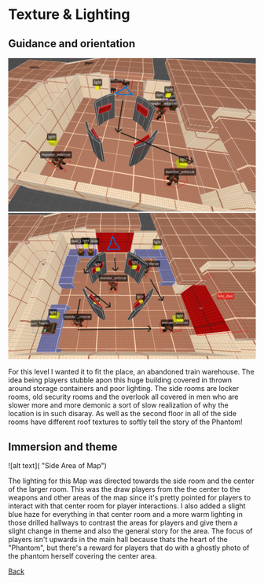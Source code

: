 # Texture & Lighting

## Guidance and orientation

![alt text](https://github.com/Maleahristau/thedepthsquake/blob/main/Images/SecurityLayoutFirst.png "Security Room Before")
![alt text](https://github.com/Maleahristau/thedepthsquake/blob/main/Images/SecurityLayoutSecond.png "Security Room After")


For this level I wanted it to fit the place, an abandoned train warehouse. The idea being players stubble apon this huge building covered in thrown around storage containers and poor lighting. 
The side rooms are locker rooms, old security rooms and the overlook all covered in men who are slower more and more demonic a sort of slow realization of why the location is in such disaray.
As well as the second floor in all of the side rooms have different roof textures to softly tell the story of the Phantom!

## Immersion and theme

![alt text]( "Side Area of Map")

The lighting for this Map was directed towards the side room and the center of the larger room. This was the draw players from the the center to the weapons and other areas of the map since it's pretty pointed for players to interact with that center room for player interactions. 
I also added a slight blue haze for everything in that center room and a more warm lighting in those drilled hallways to contrast the areas for players and give them a slight change in theme and also the general story for the area. 
The focus of players isn't upwards in the main hall because thats the heart of the "Phantom", but there's a reward for players that do with a ghostly photo of the phantom herself covering the center area.


[Back](https://github.com/Maleahristau/thedepthsquake/blob/main/README.md "Main Page-Readme")
